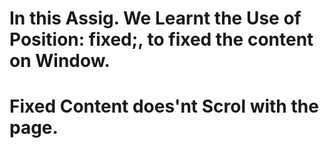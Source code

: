 # In this Assig. We Learnt the Use of Position: fixed;, to fixed the content on Window.
# Fixed Content does'nt Scrol with the page.